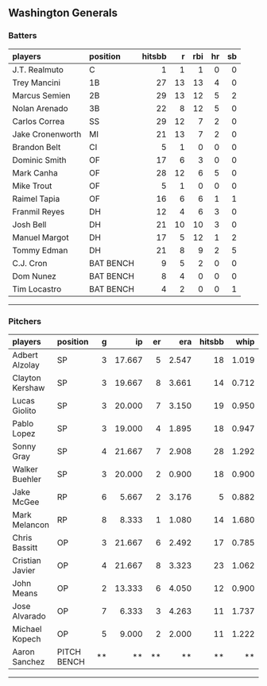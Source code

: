 ## Washington Generals

### Batters

 
|players          |position  | hitsbb|  r| rbi| hr| sb| 
|:----------------|:---------|------:|--:|---:|--:|--:| 
|J.T. Realmuto    |C         |      1|  1|   1|  0|  0| 
|Trey Mancini     |1B        |     27| 13|  13|  4|  0| 
|Marcus Semien    |2B        |     29| 13|  12|  5|  2| 
|Nolan Arenado    |3B        |     22|  8|  12|  5|  0| 
|Carlos Correa    |SS        |     29| 12|   7|  2|  0| 
|Jake Cronenworth |MI        |     21| 13|   7|  2|  0| 
|Brandon Belt     |CI        |      5|  1|   0|  0|  0| 
|Dominic Smith    |OF        |     17|  6|   3|  0|  0| 
|Mark Canha       |OF        |     28| 12|   6|  5|  0| 
|Mike Trout       |OF        |      5|  1|   0|  0|  0| 
|Raimel Tapia     |OF        |     16|  6|   6|  1|  1| 
|Franmil Reyes    |DH        |     12|  4|   6|  3|  0| 
|Josh Bell        |DH        |     21| 10|  10|  3|  0| 
|Manuel Margot    |DH        |     17|  5|  12|  1|  2| 
|Tommy Edman      |DH        |     21|  8|   9|  2|  5| 
|C.J. Cron        |BAT BENCH |      9|  5|   2|  0|  0| 
|Dom Nunez        |BAT BENCH |      8|  4|   0|  0|  0| 
|Tim Locastro     |BAT BENCH |      4|  2|   0|  0|  1| 

* * *

### Pitchers

 
|players         |position    |  g|     ip| er|   era| hitsbb|  whip| so|  w| sv| 
|:---------------|:-----------|--:|------:|--:|-----:|------:|-----:|--:|--:|--:| 
|Adbert Alzolay  |SP          |  3| 17.667|  5| 2.547|     18| 1.019| 15|  2|  0| 
|Clayton Kershaw |SP          |  3| 19.667|  8| 3.661|     14| 0.712| 25|  2|  0| 
|Lucas Giolito   |SP          |  3| 20.000|  7| 3.150|     19| 0.950| 23|  2|  0| 
|Pablo Lopez     |SP          |  3| 19.000|  4| 1.895|     18| 0.947| 16|  1|  0| 
|Sonny Gray      |SP          |  4| 21.667|  7| 2.908|     28| 1.292| 21|  1|  0| 
|Walker Buehler  |SP          |  3| 20.000|  2| 0.900|     18| 0.900| 15|  2|  0| 
|Jake McGee      |RP          |  6|  5.667|  2| 3.176|      5| 0.882|  4|  0|  1| 
|Mark Melancon   |RP          |  8|  8.333|  1| 1.080|     14| 1.680|  5|  1|  6| 
|Chris Bassitt   |OP          |  3| 21.667|  6| 2.492|     17| 0.785| 21|  2|  0| 
|Cristian Javier |OP          |  4| 21.667|  8| 3.323|     23| 1.062| 24|  0|  0| 
|John Means      |OP          |  2| 13.333|  6| 4.050|     12| 0.900| 11|  0|  0| 
|Jose Alvarado   |OP          |  7|  6.333|  3| 4.263|     11| 1.737|  7|  2|  0| 
|Michael Kopech  |OP          |  5|  9.000|  2| 2.000|     11| 1.222| 10|  0|  0| 
|Aaron Sanchez   |PITCH BENCH | **|     **| **|    **|     **|    **| **| **| **| 


* * *


